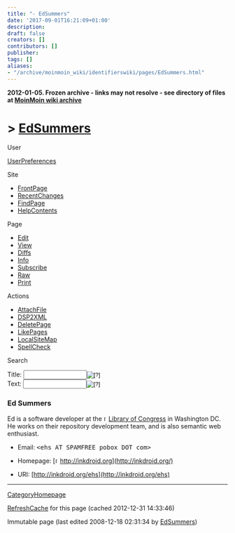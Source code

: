 ```yaml
---
title: "- EdSummers"
date: '2017-09-01T16:21:09+01:00'
description: 
draft: false
creators: []
contributors: []
publisher: 
tags: []
aliases:
- "/archive/moinmoin_wiki/identifierswiki/pages/EdSummers.html"
---
```


**2012-01-05. Frozen archive - links may not resolve - see directory of files at [MoinMoin wiki archive](/moinmoin-wiki-archive/)**

# > [EdSummers](http://dublincore.org/identifierswiki/EdSummers?action=fullsearch&value=EdSummers&literal=1&case=1&context=40 "Click here to do a full-text search for this title")

User

 [UserPreferences](http://dublincore.org/identifierswiki/UserPreferences)
  

Site

- [FrontPage](http://dublincore.org/identifierswiki/FrontPage)
- [RecentChanges](http://dublincore.org/identifierswiki/RecentChanges)
- [FindPage](http://dublincore.org/identifierswiki/FindPage)
- [HelpContents](http://dublincore.org/identifierswiki/HelpContents)

Page

- [Edit](http://dublincore.org/identifierswiki/EdSummers?action=edit "Edit")
- [View](http://dublincore.org/identifierswiki/EdSummers "View")
- [Diffs](http://dublincore.org/identifierswiki/EdSummers?action=diff "Diffs")
- [Info](http://dublincore.org/identifierswiki/EdSummers?action=info "Info")
- [Subscribe](http://dublincore.org/identifierswiki/EdSummers?action=subscribe "Subscribe")
- [Raw](http://dublincore.org/identifierswiki/EdSummers?action=raw "Raw")
- [Print](http://dublincore.org/identifierswiki/EdSummers?action=print "Print")

Actions

- [AttachFile](http://dublincore.org/identifierswiki/EdSummers?action=AttachFile)
- [DSP2XML](http://dublincore.org/identifierswiki/EdSummers?action=DSP2XML)
- [DeletePage](http://dublincore.org/identifierswiki/EdSummers?action=DeletePage)
- [LikePages](http://dublincore.org/identifierswiki/EdSummers?action=LikePages)
- [LocalSiteMap](http://dublincore.org/identifierswiki/EdSummers?action=LocalSiteMap)
- [SpellCheck](http://dublincore.org/identifierswiki/EdSummers?action=SpellCheck)

Search

<form method="POST" action="/identifierswiki/EdSummers">
<p>
<input name="action" value="inlinesearch" type="hidden">
<input name="context" value="40" type="hidden">
Title: <input name="text_title" size="15" maxlength="50" type="text"><input src="EdSummers_files/moin-search.png" name="button_title" alt="[?]" type="image"><br>Text: <input name="text_full" size="15" maxlength="50" type="text"><input src="EdSummers_files/moin-search.png" name="button_full" alt="[?]" type="image">
</p>
</form>

### Ed Summers

Ed is a software developer at the [<img src="EdSummers_files/moin-www.png" alt="[WWW]" height="11" width="11">Library of Congress](http://loc.gov/) in Washington DC. He works on their repository development team, and is also semantic web enthusiast.

- Email: <tt>&lt;ehs AT SPAMFREE pobox DOT com&gt;</tt>

- Homepage: [<img src="EdSummers_files/moin-www.png" alt="[WWW]" height="11" width="11">http://inkdroid.org](http://inkdroid.org/)

- URI: [http://inkdroid.org/ehs](http://inkdroid.org/ehs)

* * *
 [CategoryHomepage](http://dublincore.org/identifierswiki/CategoryHomepage) 

 [RefreshCache](http://dublincore.org/identifierswiki/EdSummers?action=refresh&arena=Page.py&key=EdSummers.text_html) for this page (cached 2012-12-31 14:33:46)  

Immutable page (last edited 2008-12-18 02:31:34 by [EdSummers](http://dublincore.org/identifierswiki/EdSummers))

